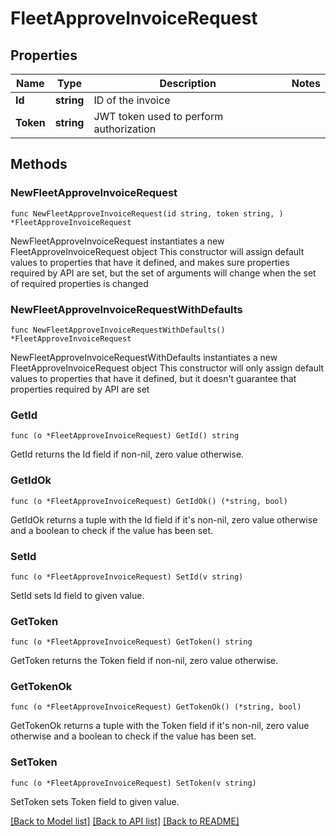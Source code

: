 # FleetApproveInvoiceRequest

## Properties

Name | Type | Description | Notes
------------ | ------------- | ------------- | -------------
**Id** | **string** | ID of the invoice | 
**Token** | **string** | JWT token used to perform authorization | 

## Methods

### NewFleetApproveInvoiceRequest

`func NewFleetApproveInvoiceRequest(id string, token string, ) *FleetApproveInvoiceRequest`

NewFleetApproveInvoiceRequest instantiates a new FleetApproveInvoiceRequest object
This constructor will assign default values to properties that have it defined,
and makes sure properties required by API are set, but the set of arguments
will change when the set of required properties is changed

### NewFleetApproveInvoiceRequestWithDefaults

`func NewFleetApproveInvoiceRequestWithDefaults() *FleetApproveInvoiceRequest`

NewFleetApproveInvoiceRequestWithDefaults instantiates a new FleetApproveInvoiceRequest object
This constructor will only assign default values to properties that have it defined,
but it doesn't guarantee that properties required by API are set

### GetId

`func (o *FleetApproveInvoiceRequest) GetId() string`

GetId returns the Id field if non-nil, zero value otherwise.

### GetIdOk

`func (o *FleetApproveInvoiceRequest) GetIdOk() (*string, bool)`

GetIdOk returns a tuple with the Id field if it's non-nil, zero value otherwise
and a boolean to check if the value has been set.

### SetId

`func (o *FleetApproveInvoiceRequest) SetId(v string)`

SetId sets Id field to given value.


### GetToken

`func (o *FleetApproveInvoiceRequest) GetToken() string`

GetToken returns the Token field if non-nil, zero value otherwise.

### GetTokenOk

`func (o *FleetApproveInvoiceRequest) GetTokenOk() (*string, bool)`

GetTokenOk returns a tuple with the Token field if it's non-nil, zero value otherwise
and a boolean to check if the value has been set.

### SetToken

`func (o *FleetApproveInvoiceRequest) SetToken(v string)`

SetToken sets Token field to given value.



[[Back to Model list]](../README.md#documentation-for-models) [[Back to API list]](../README.md#documentation-for-api-endpoints) [[Back to README]](../README.md)



